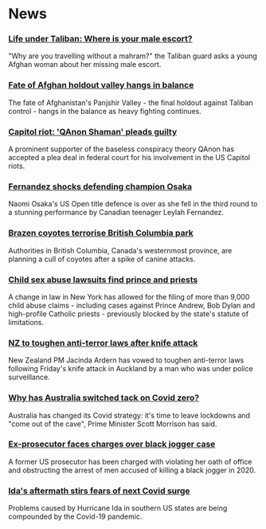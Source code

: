 # News
### [Life under Taliban: Where is your male escort?](https://www.bbc.com/news/world-asia-58437713)
"Why are you travelling without a mahram?" the Taliban guard asks a young Afghan woman about her missing male escort. 
### [Fate of Afghan holdout valley hangs in balance](https://www.bbc.com/news/world-asia-58443679)
The fate of Afghanistan's Panjshir Valley - the final holdout against Taliban control - hangs in the balance as heavy fighting continues.
### [Capitol riot: 'QAnon Shaman' pleads guilty](https://www.bbc.com/news/world-us-canada-58441174)
A prominent supporter of the baseless conspiracy theory QAnon has accepted a plea deal in federal court for his involvement in the US Capitol riots.
### [Fernandez shocks defending champion Osaka](https://www.bbc.com/sport/tennis/58442969)
Naomi Osaka's US Open title defence is over as she fell in the third round to a stunning performance by Canadian teenager Leylah Fernandez.
### [Brazen coyotes terrorise British Columbia park](https://www.bbc.com/news/world-us-canada-58439862)
Authorities in British Columbia, Canada's westernmost province, are planning a cull of coyotes after a spike of canine attacks.
### [Child sex abuse lawsuits find prince and priests](https://www.bbc.com/news/world-us-canada-58322592)
 A change in law in New York has allowed for the filing of more than 9,000 child abuse claims - including cases against Prince Andrew, Bob Dylan and high-profile Catholic priests - previously blocked by the state's statute of limitations. 
### [NZ to toughen anti-terror laws after knife attack](https://www.bbc.com/news/world-asia-58446260)
New Zealand PM Jacinda Ardern has vowed to toughen anti-terror laws following Friday's knife attack in Auckland by a man who was under police surveillance.
### [Why has Australia switched tack on Covid zero?](https://www.bbc.com/news/world-australia-58406526)
Australia has changed its Covid strategy: it's time to leave lockdowns and "come out of the cave", Prime Minister Scott Morrison has said.
### [Ex-prosecutor faces charges over black jogger case](https://www.bbc.com/news/world-us-canada-58439984)
A former US prosecutor has been charged with violating her oath of office and obstructing the arrest of men accused of killing a black jogger in 2020.
### [Ida's aftermath stirs fears of next Covid surge](https://www.bbc.com/news/world-us-canada-58439863)
Problems caused by Hurricane Ida in southern US states are being compounded by the Covid-19 pandemic.
